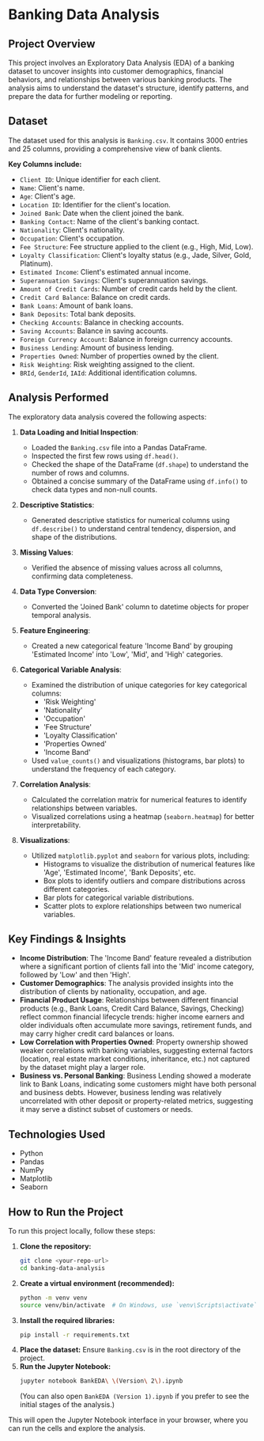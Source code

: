 # Banking Data Analysis

## Project Overview
This project involves an Exploratory Data Analysis (EDA) of a banking dataset to uncover insights into customer demographics, financial behaviors, and relationships between various banking products. The analysis aims to understand the dataset's structure, identify patterns, and prepare the data for further modeling or reporting.

## Dataset
The dataset used for this analysis is `Banking.csv`. It contains 3000 entries and 25 columns, providing a comprehensive view of bank clients.

**Key Columns include:**
* `Client ID`: Unique identifier for each client.
* `Name`: Client's name.
* `Age`: Client's age.
* `Location ID`: Identifier for the client's location.
* `Joined Bank`: Date when the client joined the bank.
* `Banking Contact`: Name of the client's banking contact.
* `Nationality`: Client's nationality.
* `Occupation`: Client's occupation.
* `Fee Structure`: Fee structure applied to the client (e.g., High, Mid, Low).
* `Loyalty Classification`: Client's loyalty status (e.g., Jade, Silver, Gold, Platinum).
* `Estimated Income`: Client's estimated annual income.
* `Superannuation Savings`: Client's superannuation savings.
* `Amount of Credit Cards`: Number of credit cards held by the client.
* `Credit Card Balance`: Balance on credit cards.
* `Bank Loans`: Amount of bank loans.
* `Bank Deposits`: Total bank deposits.
* `Checking Accounts`: Balance in checking accounts.
* `Saving Accounts`: Balance in saving accounts.
* `Foreign Currency Account`: Balance in foreign currency accounts.
* `Business Lending`: Amount of business lending.
* `Properties Owned`: Number of properties owned by the client.
* `Risk Weighting`: Risk weighting assigned to the client.
* `BRId`, `GenderId`, `IAId`: Additional identification columns.

## Analysis Performed

The exploratory data analysis covered the following aspects:

1.  **Data Loading and Initial Inspection**:
    * Loaded the `Banking.csv` file into a Pandas DataFrame.
    * Inspected the first few rows using `df.head()`.
    * Checked the shape of the DataFrame (`df.shape`) to understand the number of rows and columns.
    * Obtained a concise summary of the DataFrame using `df.info()` to check data types and non-null counts.

2.  **Descriptive Statistics**:
    * Generated descriptive statistics for numerical columns using `df.describe()` to understand central tendency, dispersion, and shape of the distributions.

3.  **Missing Values**:
    * Verified the absence of missing values across all columns, confirming data completeness.

4.  **Data Type Conversion**:
    * Converted the 'Joined Bank' column to datetime objects for proper temporal analysis.

5.  **Feature Engineering**:
    * Created a new categorical feature 'Income Band' by grouping 'Estimated Income' into 'Low', 'Mid', and 'High' categories.

6.  **Categorical Variable Analysis**:
    * Examined the distribution of unique categories for key categorical columns:
        * 'Risk Weighting'
        * 'Nationality'
        * 'Occupation'
        * 'Fee Structure'
        * 'Loyalty Classification'
        * 'Properties Owned'
        * 'Income Band'
    * Used `value_counts()` and visualizations (histograms, bar plots) to understand the frequency of each category.

7.  **Correlation Analysis**:
    * Calculated the correlation matrix for numerical features to identify relationships between variables.
    * Visualized correlations using a heatmap (`seaborn.heatmap`) for better interpretability.

8.  **Visualizations**:
    * Utilized `matplotlib.pyplot` and `seaborn` for various plots, including:
        * Histograms to visualize the distribution of numerical features like 'Age', 'Estimated Income', 'Bank Deposits', etc.
        * Box plots to identify outliers and compare distributions across different categories.
        * Bar plots for categorical variable distributions.
        * Scatter plots to explore relationships between two numerical variables.

## Key Findings & Insights
* **Income Distribution**: The 'Income Band' feature revealed a distribution where a significant portion of clients fall into the 'Mid' income category, followed by 'Low' and then 'High'.
* **Customer Demographics**: The analysis provided insights into the distribution of clients by nationality, occupation, and age.
* **Financial Product Usage**: Relationships between different financial products (e.g., Bank Loans, Credit Card Balance, Savings, Checking) reflect common financial lifecycle trends: higher income earners and older individuals often accumulate more savings, retirement funds, and may carry higher credit card balances or loans.
* **Low Correlation with Properties Owned**: Property ownership showed weaker correlations with banking variables, suggesting external factors (location, real estate market conditions, inheritance, etc.) not captured by the dataset might play a larger role.
* **Business vs. Personal Banking**: Business Lending showed a moderate link to Bank Loans, indicating some customers might have both personal and business debts. However, business lending was relatively uncorrelated with other deposit or property-related metrics, suggesting it may serve a distinct subset of customers or needs.

## Technologies Used
* Python
* Pandas
* NumPy
* Matplotlib
* Seaborn

## How to Run the Project

To run this project locally, follow these steps:

1.  **Clone the repository:**
    ```bash
    git clone <your-repo-url>
    cd banking-data-analysis
    ```
2.  **Create a virtual environment (recommended):**
    ```bash
    python -m venv venv
    source venv/bin/activate  # On Windows, use `venv\Scripts\activate`
    ```
3.  **Install the required libraries:**
    ```bash
    pip install -r requirements.txt
    ```
4.  **Place the dataset:**
    Ensure `Banking.csv` is in the root directory of the project.
5.  **Run the Jupyter Notebook:**
    ```bash
    jupyter notebook BankEDA\ \(Version\ 2\).ipynb
    ```
    (You can also open `BankEDA (Version 1).ipynb` if you prefer to see the initial stages of the analysis.)

This will open the Jupyter Notebook interface in your browser, where you can run the cells and explore the analysis.
